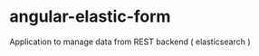 angular-elastic-form
====================

Application to manage data from REST backend ( elasticsearch )
